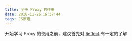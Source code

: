 ```yaml
---
title: 关于 Proxy 的作用
date: 2018-11-26 16:37:44
tags: JS原理
---
```


开始学习 Proxy 的使用之前，建议首先对 [Reflect](https://developer.mozilla.org/zh-CN/docs/Web/JavaScript/Reference/Global_Objects/Reflect) 有一定的了解